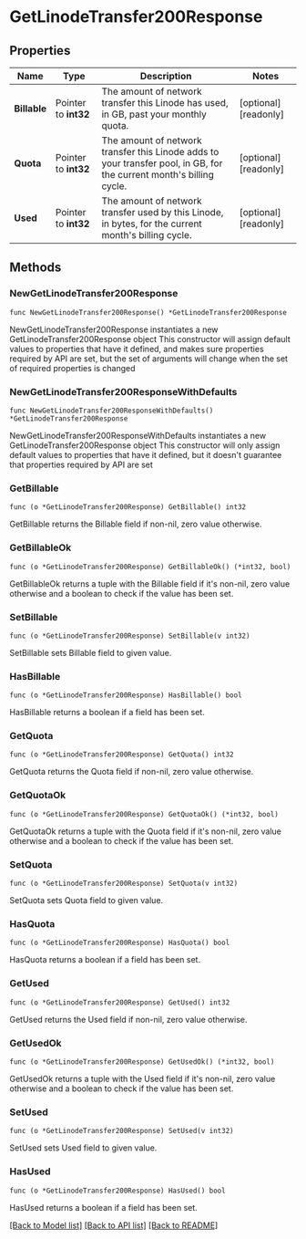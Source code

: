 # GetLinodeTransfer200Response

## Properties

Name | Type | Description | Notes
------------ | ------------- | ------------- | -------------
**Billable** | Pointer to **int32** | The amount of network transfer this Linode has used, in GB, past your monthly quota. | [optional] [readonly] 
**Quota** | Pointer to **int32** | The amount of network transfer this Linode adds to your transfer pool, in GB, for the current month&#39;s billing cycle. | [optional] [readonly] 
**Used** | Pointer to **int32** | The amount of network transfer used by this Linode, in bytes, for the current month&#39;s billing cycle. | [optional] [readonly] 

## Methods

### NewGetLinodeTransfer200Response

`func NewGetLinodeTransfer200Response() *GetLinodeTransfer200Response`

NewGetLinodeTransfer200Response instantiates a new GetLinodeTransfer200Response object
This constructor will assign default values to properties that have it defined,
and makes sure properties required by API are set, but the set of arguments
will change when the set of required properties is changed

### NewGetLinodeTransfer200ResponseWithDefaults

`func NewGetLinodeTransfer200ResponseWithDefaults() *GetLinodeTransfer200Response`

NewGetLinodeTransfer200ResponseWithDefaults instantiates a new GetLinodeTransfer200Response object
This constructor will only assign default values to properties that have it defined,
but it doesn't guarantee that properties required by API are set

### GetBillable

`func (o *GetLinodeTransfer200Response) GetBillable() int32`

GetBillable returns the Billable field if non-nil, zero value otherwise.

### GetBillableOk

`func (o *GetLinodeTransfer200Response) GetBillableOk() (*int32, bool)`

GetBillableOk returns a tuple with the Billable field if it's non-nil, zero value otherwise
and a boolean to check if the value has been set.

### SetBillable

`func (o *GetLinodeTransfer200Response) SetBillable(v int32)`

SetBillable sets Billable field to given value.

### HasBillable

`func (o *GetLinodeTransfer200Response) HasBillable() bool`

HasBillable returns a boolean if a field has been set.

### GetQuota

`func (o *GetLinodeTransfer200Response) GetQuota() int32`

GetQuota returns the Quota field if non-nil, zero value otherwise.

### GetQuotaOk

`func (o *GetLinodeTransfer200Response) GetQuotaOk() (*int32, bool)`

GetQuotaOk returns a tuple with the Quota field if it's non-nil, zero value otherwise
and a boolean to check if the value has been set.

### SetQuota

`func (o *GetLinodeTransfer200Response) SetQuota(v int32)`

SetQuota sets Quota field to given value.

### HasQuota

`func (o *GetLinodeTransfer200Response) HasQuota() bool`

HasQuota returns a boolean if a field has been set.

### GetUsed

`func (o *GetLinodeTransfer200Response) GetUsed() int32`

GetUsed returns the Used field if non-nil, zero value otherwise.

### GetUsedOk

`func (o *GetLinodeTransfer200Response) GetUsedOk() (*int32, bool)`

GetUsedOk returns a tuple with the Used field if it's non-nil, zero value otherwise
and a boolean to check if the value has been set.

### SetUsed

`func (o *GetLinodeTransfer200Response) SetUsed(v int32)`

SetUsed sets Used field to given value.

### HasUsed

`func (o *GetLinodeTransfer200Response) HasUsed() bool`

HasUsed returns a boolean if a field has been set.


[[Back to Model list]](../README.md#documentation-for-models) [[Back to API list]](../README.md#documentation-for-api-endpoints) [[Back to README]](../README.md)


